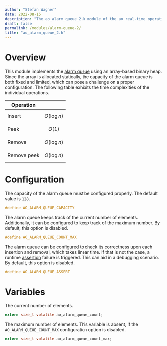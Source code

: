 ```yaml
---
author: "Stefan Wagner"
date: 2022-08-15
description: "The ao_alarm_queue_2.h module of the ao real-time operating system."
draft: false
permalink: /modules/alarm-queue-2/
title: "ao_alarm_queue_2.h"
---
```


# Overview

This module implements the [alarm queue](../alarm-queue.md) using an array-based binary heap. Since the array is allocated statically, the capacity of the alarm queue is both fixed and limited, which can pose a challenge on a proper configuration. The following table exhibits the time complexities of the individual operations.

| Operation | |
|-----------|-|
| Insert | $$O(\log n)$$ |
| Peek | $$O(1)$$ |
| Remove | $$O(\log n)$$ |
| Remove peek | $$O(\log n)$$ |

# Configuration

The capacity of the alarm queue must be configured properly. The default value is `128`.

```c
#define AO_ALARM_QUEUE_CAPACITY
```

The alarm queue keeps track of the current number of elements. Additionally, it can be configured to keep track of the maximum number. By default, this option is disabled.

```c
#define AO_ALARM_QUEUE_COUNT_MAX
```

The alarm queue can be configured to check its correctness upon each insertion and removal, which takes linear time. If that is not the case, a runtime [assertion](../assertions.md) failure is triggered. This can aid in a debugging scenario. By default, this option is disabled.

```c
#define AO_ALARM_QUEUE_ASSERT
```

# Variables

The current number of elements.

```c
extern size_t volatile ao_alarm_queue_count;
```

The maximum number of elements. This variable is absent, if the `AO_ALARM_QUEUE_COUNT_MAX` configuration option is disabled.

```c
extern size_t volatile ao_alarm_queue_count_max;
```
